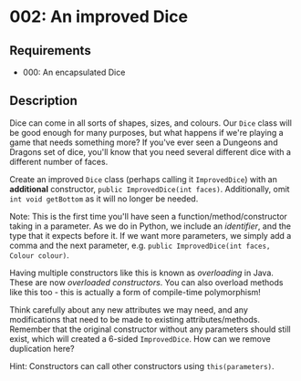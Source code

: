 # 002: An improved Dice

## Requirements
- 000: An encapsulated Dice

## Description
Dice can come in all sorts of shapes, sizes, and colours. Our `Dice` class will be good enough for many purposes, but what happens if we're playing a game that needs something more? If you've ever seen a Dungeons and Dragons set of dice, you'll know that you need several different dice with a different number of faces.

Create an improved `Dice` class (perhaps calling it `ImprovedDice`) with an **additional** constructor, `public ImprovedDice(int faces)`. Additionally, omit `int void getBottom` as it will no longer be needed.

Note: This is the first time you'll have seen a function/method/constructor taking in a parameter. As we do in Python, we include an *identifier*, and the type that it expects before it. If we want more parameters, we simply add a comma and the next parameter, e.g. `public ImprovedDice(int faces, Colour colour)`.

Having multiple constructors like this is known as *overloading* in Java. These are now *overloaded constructors*. You can also overload methods like this too - this is actually a form of compile-time polymorphism!

Think carefully about any new attributes we may need, and any modifications that need to be made to existing attributes/methods. Remember that the original constructor without any parameters should still exist, which will created a 6-sided `ImprovedDice`. How can we remove duplication here?

Hint: Constructors can call other constructors using `this(parameters)`.
